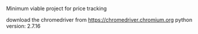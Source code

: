 Minimum viable project for price tracking

download the chromedriver from https://chromedriver.chromium.org
python version: 2.7.16
